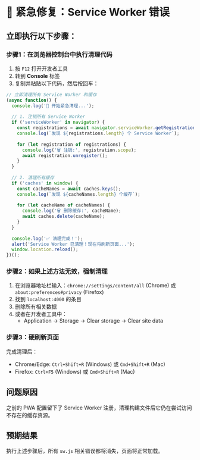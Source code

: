 # 🚨 紧急修复：Service Worker 错误

## 立即执行以下步骤：

### 步骤1：在浏览器控制台中执行清理代码

1. 按 `F12` 打开开发者工具
2. 转到 **Console** 标签
3. 复制并粘贴以下代码，然后按回车：

```javascript
// 立即清理所有 Service Worker 和缓存
(async function() {
  console.log('🧹 开始紧急清理...');
  
  // 1. 注销所有 Service Worker
  if ('serviceWorker' in navigator) {
    const registrations = await navigator.serviceWorker.getRegistrations();
    console.log(`发现 ${registrations.length} 个 Service Worker`);
    
    for (let registration of registrations) {
      console.log('🗑️ 注销:', registration.scope);
      await registration.unregister();
    }
  }
  
  // 2. 清理所有缓存
  if ('caches' in window) {
    const cacheNames = await caches.keys();
    console.log(`发现 ${cacheNames.length} 个缓存`);
    
    for (let cacheName of cacheNames) {
      console.log('🗑️ 删除缓存:', cacheName);
      await caches.delete(cacheName);
    }
  }
  
  console.log('✅ 清理完成！');
  alert('Service Worker 已清理！现在将刷新页面...');
  window.location.reload();
})();
```

### 步骤2：如果上述方法无效，强制清理

1. 在浏览器地址栏输入：`chrome://settings/content/all` (Chrome) 或 `about:preferences#privacy` (Firefox)
2. 找到 `localhost:4000` 的条目
3. 删除所有相关数据
4. 或者在开发者工具中：
   - Application → Storage → Clear storage → Clear site data

### 步骤3：硬刷新页面

完成清理后：
- Chrome/Edge: `Ctrl+Shift+R` (Windows) 或 `Cmd+Shift+R` (Mac)
- Firefox: `Ctrl+F5` (Windows) 或 `Cmd+Shift+R` (Mac)

## 问题原因
之前的 PWA 配置留下了 Service Worker 注册，清理构建文件后它仍在尝试访问不存在的缓存资源。

## 预期结果
执行上述步骤后，所有 `sw.js` 相关错误都将消失，页面将正常加载。